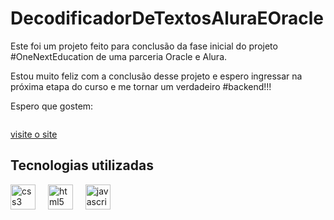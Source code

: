 # DecodificadorDeTextosAluraEOracle

Este foi um projeto feito para conclusão da fase inicial do projeto 
#OneNextEducation de uma parceria Oracle e Alura.

Estou muito feliz com a conclusão desse projeto e espero ingressar 
na próxima etapa do curso e me tornar um verdadeiro #backend!!!

Espero que gostem:

<a href="https://kaikaciole.github.io/decodificador-de-textos-alura-e-oracle/" target="blank"> <img src="./img/Captura de tela 2024-07-08 192820.png" alt=""></a>
<p><a href="https://kaikaciole.github.io/decodificador-de-textos-alura-e-oracle/" target="blank">visite o site</a></p>


## Tecnologias utilizadas

<div align="left">
  <img src="https://cdn.jsdelivr.net/gh/devicons/devicon/icons/css3/css3-original.svg" height="40" alt="css3 logo"  />
  <img width="12" />
  <img src="https://cdn.jsdelivr.net/gh/devicons/devicon/icons/html5/html5-original.svg" height="40" alt="html5 logo"  />
  <img width="12" />
  <img src="https://cdn.jsdelivr.net/gh/devicons/devicon/icons/javascript/javascript-original.svg" height="40" alt="javascript logo"  />
</div>
